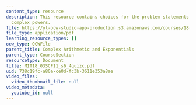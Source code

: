```yaml
---
content_type: resource
description: This resource contains choices for the problem statements related to
  complex powers.
file: https://ol-ocw-studio-app-production.s3.amazonaws.com/courses/18-03sc-differential-equations-fall-2011/738c19fca80ace0dfc3b3611e353a8ae_MIT18_03SCF11_s6_4quizc.pdf
file_type: application/pdf
learning_resource_types: []
ocw_type: OCWFile
parent_title: Complex Arithmetic and Exponentials
parent_type: CourseSection
resourcetype: Document
title: MIT18_03SCF11_s6_4quizc.pdf
uid: 738c19fc-a80a-ce0d-fc3b-3611e353a8ae
video_files:
  video_thumbnail_file: null
video_metadata:
  youtube_id: null
---
```

